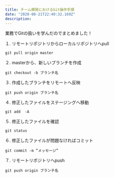 ```yaml
---
title: チーム開発におけるGit操作手順
date: "2020-08-21T22:40:32.169Z"
description: 
---
```


業務でGitの扱いを学んだのでまとめました！


１. リモートリポジトリからローカルリポジトリへpull

```
git pull origin master
```

２. masterから、新しいブランチを作成

```
git checkout -b ブランチ名
```

３. 作成したブランチをリモートへ反映

```
git push origin ブランチ名
```

４. 修正したファイルをステージングへ移動

```
git add  -A
```

５. 修正したファイルを確認

```
git status
```

６. 修正したファイルが問題なければコミット

```
git commit -m “メッセージ” 
```

７. リモートリポジトリへpush

```
git push origin ブランチ名
```

